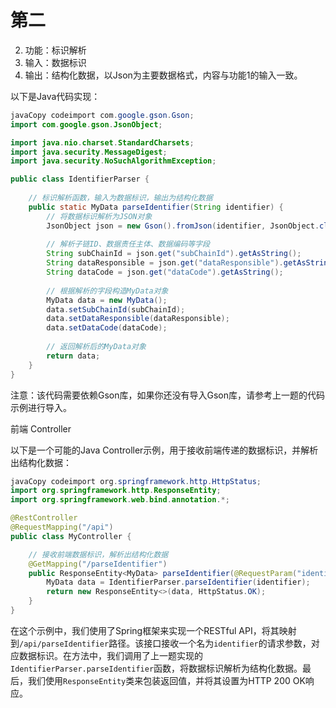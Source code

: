 # 第二

2. 功能：标识解析 ​		
3. 输入：数据标识 ​		
4. 输出：结构化数据，以Json为主要数据格式，内容与功能1的输入一致。





以下是Java代码实现：

```java
javaCopy codeimport com.google.gson.Gson;
import com.google.gson.JsonObject;

import java.nio.charset.StandardCharsets;
import java.security.MessageDigest;
import java.security.NoSuchAlgorithmException;

public class IdentifierParser {
    
    // 标识解析函数，输入为数据标识，输出为结构化数据
    public static MyData parseIdentifier(String identifier) {
        // 将数据标识解析为JSON对象
        JsonObject json = new Gson().fromJson(identifier, JsonObject.class);
        
        // 解析子链ID、数据责任主体、数据编码等字段
        String subChainId = json.get("subChainId").getAsString();
        String dataResponsible = json.get("dataResponsible").getAsString();
        String dataCode = json.get("dataCode").getAsString();
        
        // 根据解析的字段构造MyData对象
        MyData data = new MyData();
        data.setSubChainId(subChainId);
        data.setDataResponsible(dataResponsible);
        data.setDataCode(dataCode);
        
        // 返回解析后的MyData对象
        return data;
    }
}
```

注意：该代码需要依赖Gson库，如果你还没有导入Gson库，请参考上一题的代码示例进行导入。





前端 Controller 





以下是一个可能的Java Controller示例，用于接收前端传递的数据标识，并解析出结构化数据：

```java
javaCopy codeimport org.springframework.http.HttpStatus;
import org.springframework.http.ResponseEntity;
import org.springframework.web.bind.annotation.*;

@RestController
@RequestMapping("/api")
public class MyController {

    // 接收前端数据标识，解析出结构化数据
    @GetMapping("/parseIdentifier")
    public ResponseEntity<MyData> parseIdentifier(@RequestParam("identifier") String identifier) {
        MyData data = IdentifierParser.parseIdentifier(identifier);
        return new ResponseEntity<>(data, HttpStatus.OK);
    }
}
```

在这个示例中，我们使用了Spring框架来实现一个RESTful API，将其映射到`/api/parseIdentifier`路径。该接口接收一个名为`identifier`的请求参数，对应数据标识。在方法中，我们调用了上一题实现的`IdentifierParser.parseIdentifier`函数，将数据标识解析为结构化数据。最后，我们使用`ResponseEntity`类来包装返回值，并将其设置为HTTP 200 OK响应。